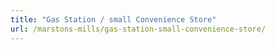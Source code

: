 ```yaml
---
title: "Gas Station / small Convenience Store"
url: /marstons-mills/gas-station-small-convenience-store/
---
```

